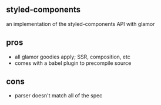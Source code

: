 styled-components
---

an implementation of the styled-components API with glamor 

pros
---

- all glamor goodies apply; SSR, composition, etc 
- comes with a babel plugin to precompile source 


cons 
--- 
- parser doesn't match all of the spec 